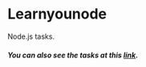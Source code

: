 # Learnyounode

Node.js tasks.

##### You can also see the tasks at this [link](https://codesandbox.io/p/github/butterfly-123/learnyounode/main?workspaceId=70105563-cf18-4dbb-a811-8ac3dae6d590&file=%2Fmy-first-async-io.js).
